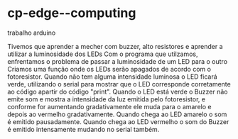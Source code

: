 # cp-edge--computing
trabalho arduino

Tivemos que aprender a mecher com buzzer, alto resistores e aprender a utilizar a luminosidade dos LEDs
Com o programa que utilzamos, enfrentamos o problema de passar a luminosidade de um LED para o outro
Criamos uma função onde os LEDs serão apagados de acordo com o fotoresistor. 
Quando não tem alguma intensidade luminosa o LED ficará verde, utilizando o serial para mostrar que o LED corresponde corretamente ao código apartir do código "print".
Quando o LED está verde o Buzzer não emite som e mostra a intensidade da luz emitida pelo fotoresistor, e conforme for aumentando gradativamente ele muda para o amarelo e depois ao vermelho gradativamente.
Quando chega ao LED amarelo o som é emitido pausadamente.
Quando chega ao LED vermelho o som do Buzzer é emitido intensamente mudando no serial também.
